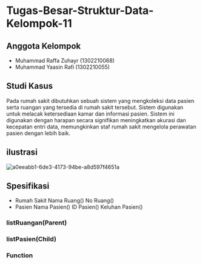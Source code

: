 # Tugas-Besar-Struktur-Data-Kelompok-11
## Anggota Kelompok
- Muhammad Raffa Zuhayr (1302210068)
- Muhammad Yaasin Rafi (1302210055)

## Studi Kasus
Pada rumah sakit dibutuhkan sebuah sistem yang mengkoleksi data pasien serta ruangan yang tersedia di rumah sakit tersebut. Sistem digunakan untuk melacak ketersediaan kamar dan informasi pasien. Sistem ini digunakan dengan harapan secara signifikan meningkatkan akurasi dan kecepatan entri data, memungkinkan staf rumah sakit mengelola perawatan pasien dengan lebih baik.

## ilustrasi
![a0eeabb1-6de3-4173-94be-a8d597f4651a](https://user-images.githubusercontent.com/101196498/209756871-cf9f7238-1a2f-4c38-8851-c5d938c5d54d.jpg)
## Spesifikasi

- Rumah Sakit
  Nama Ruang()
  No Ruang()
- Pasien
  Nama Pasien()
  ID Pasien()
  Keluhan Pasien()

### listRuangan(Parent)

### listPasien(Child)

### Function


